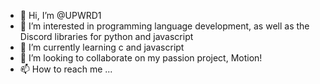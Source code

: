 - 👋 Hi, I’m @UPWRD1
- 👀 I’m interested in programming language development, as well as the Discord libraries for python and javascript
- 🌱 I’m currently learning c and javascript
- 💞️ I’m looking to collaborate on my passion project, Motion!
- 📫 How to reach me ...

<!---
UPWRD1/UPWRD1 is a ✨ special ✨ repository because its `README.md` (this file) appears on your GitHub profile.
You can click the Preview link to take a look at your changes.
--->
